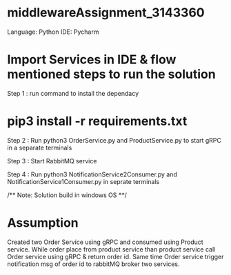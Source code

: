 # middlewareAssignment_3143360

Language: Python
IDE: Pycharm

# Import Services in IDE & flow mentioned steps to run the solution 

Step 1 : run command to install the dependacy 

# pip3 install -r requirements.txt

Step 2 : Run python3 OrderService.py and ProductService.py to start gRPC in a separate terminals

Step 3 : Start RabbitMQ service 

Step 4 : Run python3 NotificationService2Consumer.py and NotificationService1Consumer.py in seprate terminals


/** Note: Solution build in windows OS **/

# Assumption
Created two Order Service using gRPC and consumed using Product service.
While order place from product service than product service call Order service using gRPC & return order id.
Same time Order service trigger notification msg of order id to rabbitMQ broker two services.

